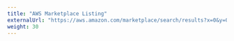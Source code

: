 ```yaml
---
title: "AWS Marketplace Listing"
externalUrl: "https://aws.amazon.com/marketplace/search/results?x=0&y=0&searchTerms=kurian"
weight: 30
---
```

